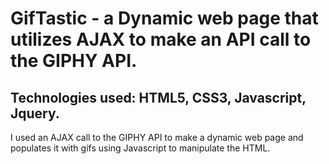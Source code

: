 # GifTastic - a Dynamic web page that utilizes AJAX to make an API call to the GIPHY API. 

## Technologies used: HTML5, CSS3, Javascript, Jquery. 


I used an AJAX call to the GIPHY API to make a dynamic web page and populates it with gifs using Javascript to manipulate the HTML. 

